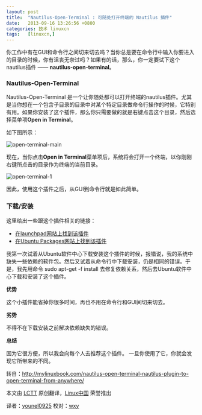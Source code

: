 ```yaml
---
layout: post
title:	"Nautilus-Open-Terminal : 可随处打开终端的 Nautilus 插件"
date:	2013-09-16 13:26:56 +0800 
categories:	技术 linuxcn 
tags:	[linuxcn,]
---
```



你工作中有在GUI和命令行之间切来切去吗？当你总是要在命令行中输入你要进入的目录的时候，你有沮丧无奈过吗？如果有的话，那么，你一定要试下这个nautilus插件 —— **nautilus-open-terminal**。


### **Nautilus-Open-Terminal**


Nautilus-Open-Terminal 是一个让你随处都可以打开终端的nautilus插件。尤其是当你想在一个包含子目录的目录中对某个特定目录做命令行操作的时候，它特别有用。如果你安装了这个插件，那么你只需要做的就是右键点击这个目录，然后选择菜单项**Open in Terminal**。


如下图所示：


![open-terminal-main](/Asserts/Images//attachment/album/201309/16/09560529gsy4511gyoz99y.png)


现在，当你点击**Open in Terminal**菜单项后，系统将会打开一个终端，以你刚刚右键所点击的目录作为终端的当前目录。


![open-terminal-1](/Asserts/Images//attachment/album/201309/16/095606nxxxuf4644n4446u.png) 


因此，使用这个插件之后，从GUI到命令行就是如此简单。


### **下载/安装**


这里给出一些跟这个插件相关的链接：


* [在launchpad网站上找到该插件](https://launchpad.net/ubuntu/+source/nautilus-open-terminal)
* [在Ubuntu Packages网站上找到该插件](http://packages.ubuntu.com/lucid/nautilus-open-terminal)


我第一次试着从Ubuntu软件中心下载安装这个插件的时候，报错说，我的系统中缺失一些依赖的软件包。然后又试着从命令行中下载安装，仍是相同的错误。于是，我先用命令 sudo apt-get -f install 去修复依赖关系，然后去Ubuntu软件中心下载和安装了这个插件。


**优势**


这个小插件能省掉你很多时间，再也不用在命令行和GUI间切来切去。


**劣势**


不得不在下载安装之前解决依赖缺失的错误。


**总结**


因为它很方便，所以我会向每个人去推荐这个插件。 一旦你使用了它，你就会发现它所带来的不同。


 


转自：<http://mylinuxbook.com/nautilus-open-terminal-nautilus-plugin-to-open-terminal-from-anywhere/>


本文由 [LCTT](https://github.com/LCTT/TranslateProject) 原创翻译，[Linux中国](portal.php) 荣誉推出


译者：[younel0925](space/younel0925) 校对：[wxy](space/wxy)

